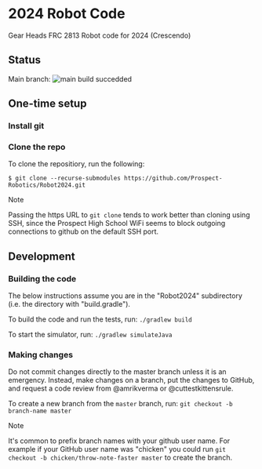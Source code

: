 # 2024 Robot Code

Gear Heads FRC 2813 Robot code for 2024 (Crescendo)

## Status

Main branch:
![main build succedded](https://github.com/Prospect-Robotics/Robot2024/actions/workflows/gradle.yml/badge.svg)

## One-time setup

### Install git

### Clone the repo

To clone the repositiory, run the following:


```
$ git clone --recurse-submodules https://github.com/Prospect-Robotics/Robot2024.git
```

> [!NOTE]
> Passing the https URL to `git clone` tends to work better than cloning using
> SSH, since the Prospect High School WiFi seems to block outgoing connections
> to github on the default SSH port.

## Development

### Building the code

The below instructions assume you are in the "Robot2024" subdirectory (i.e. the directory with "build.gradle").

To build the code and run the tests, run: `./gradlew build`

To start the simulator, run: `./gradlew simulateJava`

### Making changes

Do not commit changes directly to the master branch unless it is an emergency.
Instead, make changes on a branch, put the changes to GitHub, and request a
code review from @amrikverma or @cuttestkittensrule.

To create a new branch from the `master` branch, run:
`git checkout -b branch-name master`

> [!NOTE]
> It's common to prefix branch names with your github user name. For example
> if your GitHub user name was "chicken" you could run
> `git checkout -b chicken/throw-note-faster master` to create the branch.
